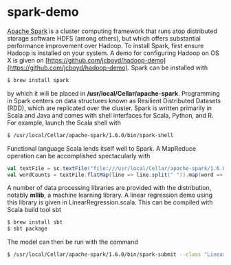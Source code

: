 # spark-demo

[Apache Spark](http://spark.apache.org/) is a cluster computing framework that runs atop distributed storage software HDFS (among others), but which offers substantial performance improvement over Hadoop. To install Spark, first ensure Hadoop is installed on your system. A demo for configuring Hadoop on OS X is given on [https://github.com/jcboyd/hadoop-demo](https://github.com/jcboyd/hadoop-demo). Spark can be installed with

```sh
$ brew install spark
```

by which it will be placed in **/usr/local/Cellar/apache-spark**. Programming in Spark centers on data structures known as Resilient Distributed Datasets (RDD), which are replicated over the cluster. Spark is written primarily in Scala and Java and comes with shell interfaces for Scala, Python, and R. For example, launch the Scala shell with

```sh
$ /usr/local/Cellar/apache-spark/1.6.0/bin/spark-shell
```

Functional language Scala lends itself well to Spark. A MapReduce operation can be accomplished spectacularly with

```scala
val textFile = sc.textFile("file:///usr/local/Cellar/apache-spark/1.6.0/README.md")
val wordCounts = textFile.flatMap(line => line.split(" ")).map(word => (word, 1)).reduceByKey((a, b) => a + b)
```

A number of data processing libraries are provided with the distribution, notably **mllib**, a machine learning library. A linear regression demo using this library is given in LinearRegression.scala. This can be compiled with Scala build tool sbt

```sh
$ brew install sbt
$ sbt package
```

The model can then be run with the command

```sh
$ /usr/local/Cellar/apache-spark/1.6.0/bin/spark-submit --class "LinearRegression" --master local[4] target/scala-2.10/spark-demo_2.10-1.0.jar
```
